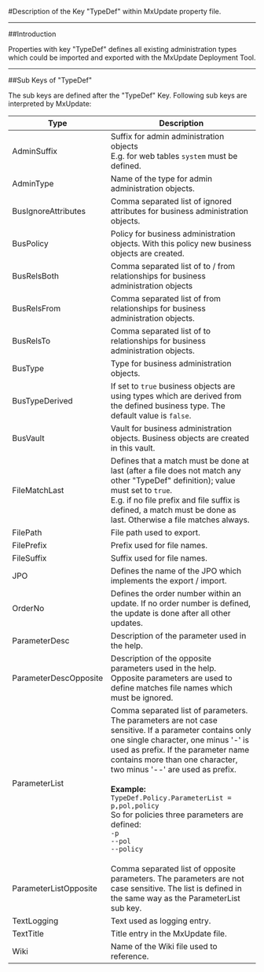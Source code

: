 <!--
 *
 *  This file is part of MxUpdate <http://www.mxupdate.org>.
 *
 *  MxUpdate is a deployment tool for a PLM platform to handle
 *  administration objects as single update files (configuration item).
 *
 *  Copyright (C) 2008-2016 The MxUpdate Team
 *
 *  The Manual of MxUpdate is licensed under a CC BY-NC-SA 4.0 license
 *  (Creative Commons Attribution-NonCommercial-ShareAlike 4.0 
 *  International 4.0 license).
 *
 *  You should have received a copy of the license along with this
 *  work. If not, see <http://creativecommons.org/licenses/by-nc-sa/4.0/>.
 *
-->

#Description of the Key "TypeDef" within MxUpdate property file.

---
##Introduction

Properties with key "TypeDef" defines all existing administration types which could be imported and exported with the MxUpdate Deployment Tool.

---
##Sub Keys of "TypeDef"

The sub keys are defined after the "TypeDef" Key. Following sub keys are interpreted by MxUpdate:

Type                    | Description
------------------------|--------------
AdminSuffix             | Suffix for admin administration objects<br/>E.g. for web tables `system` must be defined.
AdminType               | Name of the type for admin administration objects.
BusIgnoreAttributes     | Comma separated list of ignored attributes for business administration objects.
BusPolicy               | Policy for business administration objects. With this policy new business objects are created.
BusRelsBoth             | Comma separated list of to / from relationships for business administration objects
BusRelsFrom             | Comma separated list of from relationships for business administration objects.
BusRelsTo               | Comma separated list of to relationships for business administration objects.
BusType                 | Type for business administration objects.
BusTypeDerived          | If set to `true` business objects are using types which are derived from the defined business type. The default value is `false`.
BusVault                | Vault for business administration objects. Business objects are created in this vault.
FileMatchLast           | Defines that a match must be done at last (after a file does not match any other "TypeDef" definition); value must set to `true`.<br/>E.g. if no file prefix and file suffix is defined, a match must be done as last. Otherwise a file matches always.
FilePath                | File path used to export.
FilePrefix              | Prefix used for file names.
FileSuffix              | Suffix used for file names.
JPO                     | Defines the name of the JPO which implements the export / import.
OrderNo                 | Defines the order number within an update. If no order number is defined, the update is done after all other updates.
ParameterDesc           | Description of the parameter used in the help.
ParameterDescOpposite   | Description of the opposite parameters used in the help.<br/>Opposite parameters are used to define matches file names which must be ignored.
ParameterList           | Comma separated list of parameters. The parameters are not case sensitive. If a parameter contains only one single character, one minus '-' is used as prefix. If the parameter name contains more than one character, two minus '--' are used as prefix.<br/><br/>**Example:**<br/>`TypeDef.Policy.ParameterList = p,pol,policy`<br/>So for policies three parameters are defined:<br/>`-p`<br/>`--pol`<br/>`--policy`</p>
ParameterListOpposite   | Comma separated list of opposite parameters. The parameters are not case sensitive. The list is defined in the same way as the ParameterList sub key.
TextLogging             | Text used as logging entry.
TextTitle               | Title entry in the MxUpdate file.
Wiki                    | Name of the Wiki file used to reference.
